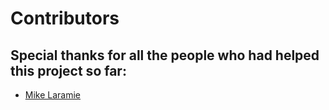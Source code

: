 # Contributors

## Special thanks for all the people who had helped this project so far:
* [Mike Laramie](https://github.com/mikelaramie)